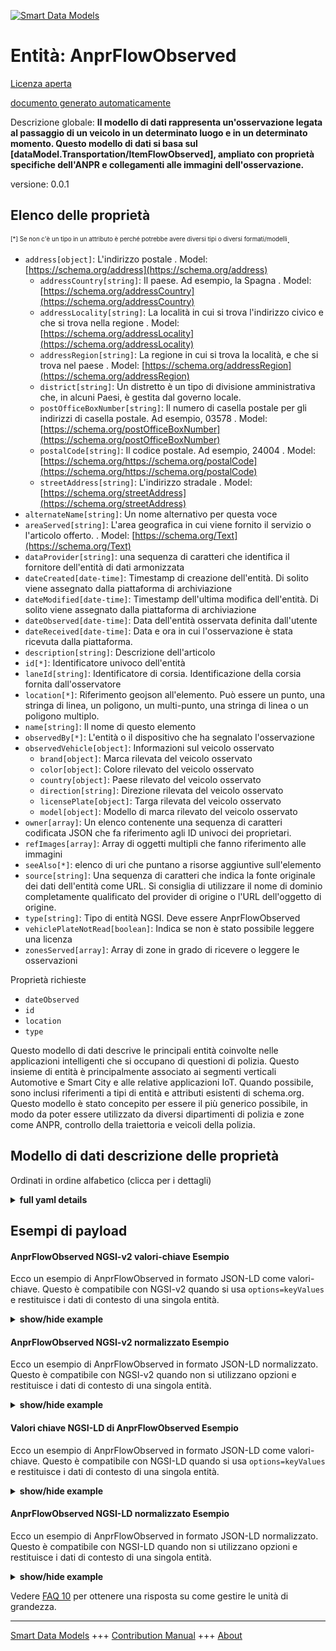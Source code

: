 <!-- 10-Header -->  
[![Smart Data Models](https://smartdatamodels.org/wp-content/uploads/2022/01/SmartDataModels_logo.png "Logo")](https://smartdatamodels.org)  
Entità: AnprFlowObserved  
========================<!-- /10-Header -->  
<!-- 15-License -->  
[Licenza aperta](https://github.com/smart-data-models//dataModel.Transportation/blob/master/AnprFlowObserved/LICENSE.md)  
[documento generato automaticamente](https://docs.google.com/presentation/d/e/2PACX-1vTs-Ng5dIAwkg91oTTUdt8ua7woBXhPnwavZ0FxgR8BsAI_Ek3C5q97Nd94HS8KhP-r_quD4H0fgyt3/pub?start=false&loop=false&delayms=3000#slide=id.gb715ace035_0_60)  
<!-- /15-License -->  
<!-- 20-Description -->  
Descrizione globale: **Il modello di dati rappresenta un'osservazione legata al passaggio di un veicolo in un determinato luogo e in un determinato momento. Questo modello di dati si basa sul [dataModel.Transportation/ItemFlowObserved], ampliato con proprietà specifiche dell'ANPR e collegamenti alle immagini dell'osservazione.**  
versione: 0.0.1  
<!-- /20-Description -->  
<!-- 30-PropertiesList -->  

## Elenco delle proprietà  

<sup><sub>[*] Se non c'è un tipo in un attributo è perché potrebbe avere diversi tipi o diversi formati/modelli</sub></sup>.  
- `address[object]`: L'indirizzo postale  . Model: [https://schema.org/address](https://schema.org/address)	- `addressCountry[string]`: Il paese. Ad esempio, la Spagna  . Model: [https://schema.org/addressCountry](https://schema.org/addressCountry)  
	- `addressLocality[string]`: La località in cui si trova l'indirizzo civico e che si trova nella regione  . Model: [https://schema.org/addressLocality](https://schema.org/addressLocality)  
	- `addressRegion[string]`: La regione in cui si trova la località, e che si trova nel paese  . Model: [https://schema.org/addressRegion](https://schema.org/addressRegion)  
	- `district[string]`: Un distretto è un tipo di divisione amministrativa che, in alcuni Paesi, è gestita dal governo locale.    
	- `postOfficeBoxNumber[string]`: Il numero di casella postale per gli indirizzi di casella postale. Ad esempio, 03578  . Model: [https://schema.org/postOfficeBoxNumber](https://schema.org/postOfficeBoxNumber)  
	- `postalCode[string]`: Il codice postale. Ad esempio, 24004  . Model: [https://schema.org/https://schema.org/postalCode](https://schema.org/https://schema.org/postalCode)  
	- `streetAddress[string]`: L'indirizzo stradale  . Model: [https://schema.org/streetAddress](https://schema.org/streetAddress)  
- `alternateName[string]`: Un nome alternativo per questa voce  - `areaServed[string]`: L'area geografica in cui viene fornito il servizio o l'articolo offerto.  . Model: [https://schema.org/Text](https://schema.org/Text)- `dataProvider[string]`: una sequenza di caratteri che identifica il fornitore dell'entità di dati armonizzata  - `dateCreated[date-time]`: Timestamp di creazione dell'entità. Di solito viene assegnato dalla piattaforma di archiviazione  - `dateModified[date-time]`: Timestamp dell'ultima modifica dell'entità. Di solito viene assegnato dalla piattaforma di archiviazione  - `dateObserved[date-time]`: Data dell'entità osservata definita dall'utente  - `dateReceived[date-time]`: Data e ora in cui l'osservazione è stata ricevuta dalla piattaforma.  - `description[string]`: Descrizione dell'articolo  - `id[*]`: Identificatore univoco dell'entità  - `laneId[string]`: Identificatore di corsia. Identificazione della corsia fornita dall'osservatore  - `location[*]`: Riferimento geojson all'elemento. Può essere un punto, una stringa di linea, un poligono, un multi-punto, una stringa di linea o un poligono multiplo.  - `name[string]`: Il nome di questo elemento  - `observedBy[*]`: L'entità o il dispositivo che ha segnalato l'osservazione  - `observedVehicle[object]`: Informazioni sul veicolo osservato  	- `brand[object]`: Marca rilevata del veicolo osservato    
	- `color[object]`: Colore rilevato del veicolo osservato    
	- `country[object]`: Paese rilevato del veicolo osservato    
	- `direction[string]`: Direzione rilevata del veicolo osservato    
	- `licensePlate[object]`: Targa rilevata del veicolo osservato    
	- `model[object]`: Modello di marca rilevato del veicolo osservato    
- `owner[array]`: Un elenco contenente una sequenza di caratteri codificata JSON che fa riferimento agli ID univoci dei proprietari.  - `refImages[array]`: Array di oggetti multipli che fanno riferimento alle immagini  - `seeAlso[*]`: elenco di uri che puntano a risorse aggiuntive sull'elemento  - `source[string]`: Una sequenza di caratteri che indica la fonte originale dei dati dell'entità come URL. Si consiglia di utilizzare il nome di dominio completamente qualificato del provider di origine o l'URL dell'oggetto di origine.  - `type[string]`: Tipo di entità NGSI. Deve essere AnprFlowObserved  - `vehiclePlateNotRead[boolean]`: Indica se non è stato possibile leggere una licenza  - `zonesServed[array]`: Array di zone in grado di ricevere o leggere le osservazioni  <!-- /30-PropertiesList -->  
<!-- 35-RequiredProperties -->  
Proprietà richieste  
- `dateObserved`  - `id`  - `location`  - `type`  <!-- /35-RequiredProperties -->  
<!-- 40-RequiredProperties -->  
Questo modello di dati descrive le principali entità coinvolte nelle applicazioni intelligenti che si occupano di questioni di polizia. Questo insieme di entità è principalmente associato ai segmenti verticali Automotive e Smart City e alle relative applicazioni IoT. Quando possibile, sono inclusi riferimenti a tipi di entità e attributi esistenti di schema.org. Questo modello è stato concepito per essere il più generico possibile, in modo da poter essere utilizzato da diversi dipartimenti di polizia e zone come ANPR, controllo della traiettoria e veicoli della polizia.  
<!-- /40-RequiredProperties -->  
<!-- 50-DataModelHeader -->  
## Modello di dati descrizione delle proprietà  
Ordinati in ordine alfabetico (clicca per i dettagli)  
<!-- /50-DataModelHeader -->  
<!-- 60-ModelYaml -->  
<details><summary><strong>full yaml details</strong></summary>    
```yaml  
AnprFlowObserved:    
  description: 'The data model represents an observation linked to the passing of a vehicle at a certain location and at a given time. This Data Model is based on the [dataModel.Transportation/ItemFlowObserved], extended with ANPR specific properties and links to the observation images.'    
  properties:    
    address:    
      description: The mailing address    
      properties:    
        addressCountry:    
          description: 'The country. For example, Spain'    
          type: string    
          x-ngsi:    
            model: https://schema.org/addressCountry    
            type: Property    
        addressLocality:    
          description: 'The locality in which the street address is, and which is in the region'    
          type: string    
          x-ngsi:    
            model: https://schema.org/addressLocality    
            type: Property    
        addressRegion:    
          description: 'The region in which the locality is, and which is in the country'    
          type: string    
          x-ngsi:    
            model: https://schema.org/addressRegion    
            type: Property    
        district:    
          description: 'A district is a type of administrative division that, in some countries, is managed by the local government'    
          type: string    
          x-ngsi:    
            type: Property    
        postOfficeBoxNumber:    
          description: 'The post office box number for PO box addresses. For example, 03578'    
          type: string    
          x-ngsi:    
            model: https://schema.org/postOfficeBoxNumber    
            type: Property    
        postalCode:    
          description: 'The postal code. For example, 24004'    
          type: string    
          x-ngsi:    
            model: https://schema.org/https://schema.org/postalCode    
            type: Property    
        streetAddress:    
          description: The street address    
          type: string    
          x-ngsi:    
            model: https://schema.org/streetAddress    
            type: Property    
        streetNr:    
          description: Number identifying a specific property on a public street    
          type: string    
          x-ngsi:    
            type: Property    
      type: object    
      x-ngsi:    
        model: https://schema.org/address    
        type: Property    
    alternateName:    
      description: An alternative name for this item    
      type: string    
      x-ngsi:    
        type: Property    
    areaServed:    
      description: The geographic area where a service or offered item is provided    
      type: string    
      x-ngsi:    
        model: https://schema.org/Text    
        type: Property    
    dataProvider:    
      description: A sequence of characters identifying the provider of the harmonised data entity    
      type: string    
      x-ngsi:    
        type: Property    
    dateCreated:    
      description: Entity creation timestamp. This will usually be allocated by the storage platform    
      format: date-time    
      type: string    
      x-ngsi:    
        type: Property    
    dateModified:    
      description: Timestamp of the last modification of the entity. This will usually be allocated by the storage platform    
      format: date-time    
      type: string    
      x-ngsi:    
        type: Property    
    dateObserved:    
      description: Date of the observed entity defined by the user    
      format: date-time    
      type: string    
      x-ngsi:    
        type: Property    
    dateReceived:    
      description: Timestamp when the observation has been received by the platform    
      format: date-time    
      type: string    
      x-ngsi:    
        type: Property    
    description:    
      description: A description of this item    
      type: string    
      x-ngsi:    
        type: Property    
    id:    
      anyOf:    
        - description: Identifier format of any NGSI entity    
          maxLength: 256    
          minLength: 1    
          pattern: ^[\w\-\.\{\}\$\+\*\[\]`|~^@!,:\\]+$    
          type: string    
          x-ngsi:    
            type: Property    
        - description: Identifier format of any NGSI entity    
          format: uri    
          type: string    
          x-ngsi:    
            type: Property    
      description: Unique identifier of the entity    
      x-ngsi:    
        type: Property    
    laneId:    
      description: Lane identifier. Lane identification provided by the observer    
      type: string    
      x-ngsi:    
        type: Property    
    location:    
      description: 'Geojson reference to the item. It can be Point, LineString, Polygon, MultiPoint, MultiLineString or MultiPolygon'    
      oneOf:    
        - description: Geojson reference to the item. Point    
          properties:    
            bbox:    
              items:    
                type: number    
              minItems: 4    
              type: array    
            coordinates:    
              items:    
                type: number    
              minItems: 2    
              type: array    
            type:    
              enum:    
                - Point    
              type: string    
          required:    
            - type    
            - coordinates    
          title: GeoJSON Point    
          type: object    
          x-ngsi:    
            type: GeoProperty    
        - description: Geojson reference to the item. LineString    
          properties:    
            bbox:    
              items:    
                type: number    
              minItems: 4    
              type: array    
            coordinates:    
              items:    
                items:    
                  type: number    
                minItems: 2    
                type: array    
              minItems: 2    
              type: array    
            type:    
              enum:    
                - LineString    
              type: string    
          required:    
            - type    
            - coordinates    
          title: GeoJSON LineString    
          type: object    
          x-ngsi:    
            type: GeoProperty    
        - description: Geojson reference to the item. Polygon    
          properties:    
            bbox:    
              items:    
                type: number    
              minItems: 4    
              type: array    
            coordinates:    
              items:    
                items:    
                  items:    
                    type: number    
                  minItems: 2    
                  type: array    
                minItems: 4    
                type: array    
              type: array    
            type:    
              enum:    
                - Polygon    
              type: string    
          required:    
            - type    
            - coordinates    
          title: GeoJSON Polygon    
          type: object    
          x-ngsi:    
            type: GeoProperty    
        - description: Geojson reference to the item. MultiPoint    
          properties:    
            bbox:    
              items:    
                type: number    
              minItems: 4    
              type: array    
            coordinates:    
              items:    
                items:    
                  type: number    
                minItems: 2    
                type: array    
              type: array    
            type:    
              enum:    
                - MultiPoint    
              type: string    
          required:    
            - type    
            - coordinates    
          title: GeoJSON MultiPoint    
          type: object    
          x-ngsi:    
            type: GeoProperty    
        - description: Geojson reference to the item. MultiLineString    
          properties:    
            bbox:    
              items:    
                type: number    
              minItems: 4    
              type: array    
            coordinates:    
              items:    
                items:    
                  items:    
                    type: number    
                  minItems: 2    
                  type: array    
                minItems: 2    
                type: array    
              type: array    
            type:    
              enum:    
                - MultiLineString    
              type: string    
          required:    
            - type    
            - coordinates    
          title: GeoJSON MultiLineString    
          type: object    
          x-ngsi:    
            type: GeoProperty    
        - description: Geojson reference to the item. MultiLineString    
          properties:    
            bbox:    
              items:    
                type: number    
              minItems: 4    
              type: array    
            coordinates:    
              items:    
                items:    
                  items:    
                    items:    
                      type: number    
                    minItems: 2    
                    type: array    
                  minItems: 4    
                  type: array    
                type: array    
              type: array    
            type:    
              enum:    
                - MultiPolygon    
              type: string    
          required:    
            - type    
            - coordinates    
          title: GeoJSON MultiPolygon    
          type: object    
          x-ngsi:    
            type: GeoProperty    
      x-ngsi:    
        type: GeoProperty    
    name:    
      description: The name of this item    
      type: string    
      x-ngsi:    
        type: Property    
    observedBy:    
      anyOf:    
        - description: Identifier format of any NGSI entity    
          maxLength: 256    
          minLength: 1    
          pattern: ^[\w\-\.\{\}\$\+\*\[\]`|~^@!,:\\]+$    
          type: string    
          x-ngsi:    
            type: Property    
        - description: Identifier format of any NGSI entity    
          format: uri    
          type: string    
          x-ngsi:    
            type: Property    
      description: The entity or device which has reported this observation    
      x-ngsi:    
        type: Relationship    
    observedVehicle:    
      description: Information about the observed vehicle    
      properties:    
        brand:    
          description: Detected brand of the observed vehicle    
          properties:    
            confidence:    
              description: Confidence level of the detection    
              maximum: 1    
              minimum: 0    
              type: number    
              x-ngsi:    
                type: Property    
            name:    
              description: Brand name identified    
              type: string    
              x-ngsi:    
                type: Property    
          type: object    
          x-ngsi:    
            type: Property    
        color:    
          description: Detected color of the observed vehicle    
          properties:    
            confidence:    
              description: Confidence level of the detection    
              maximum: 1    
              minimum: 0    
              type: number    
              x-ngsi:    
                type: Property    
            name:    
              description: Color name    
              type: string    
              x-ngsi:    
                type: Property    
          type: object    
          x-ngsi:    
            type: Property    
        country:    
          description: Detected country of the observed vehicle    
          properties:    
            code:    
              description: Country code according to ISO 3166-1 alpha-2    
              type: string    
              x-ngsi:    
                type: Property    
            confidence:    
              description: Confidence level of the detection    
              maximum: 1    
              minimum: 0    
              type: number    
              x-ngsi:    
                type: Property    
          type: object    
          x-ngsi:    
            type: Property    
        direction:    
          description: Detected direction of the observed vehicle    
          enum:    
            - away    
            - towards    
          type: string    
          x-ngsi:    
            type: Property    
        licensePlate:    
          description: Detected license plate of the observed vehicle    
          properties:    
            confidence:    
              description: Confidence level of the detection    
              maximum: 1    
              minimum: 0    
              type: number    
              x-ngsi:    
                type: Property    
            coordinates:    
              description: 'Geojson reference to the item. It can be Point, LineString, Polygon, MultiPoint, MultiLineString or MultiPolygon'    
              oneOf:    
                - description: Geojson reference to the item. Point    
                  properties:    
                    bbox:    
                      items:    
                        type: number    
                      minItems: 4    
                      type: array    
                    coordinates:    
                      items:    
                        type: number    
                      minItems: 2    
                      type: array    
                    type:    
                      enum:    
                        - Point    
                      type: string    
                  required:    
                    - type    
                    - coordinates    
                  title: GeoJSON Point    
                  type: object    
                  x-ngsi:    
                    type: GeoProperty    
                - description: Geojson reference to the item. LineString    
                  properties:    
                    bbox:    
                      items:    
                        type: number    
                      minItems: 4    
                      type: array    
                    coordinates:    
                      items:    
                        items:    
                          type: number    
                        minItems: 2    
                        type: array    
                      minItems: 2    
                      type: array    
                    type:    
                      enum:    
                        - LineString    
                      type: string    
                  required:    
                    - type    
                    - coordinates    
                  title: GeoJSON LineString    
                  type: object    
                  x-ngsi:    
                    type: GeoProperty    
                - description: Geojson reference to the item. Polygon    
                  properties:    
                    bbox:    
                      items:    
                        type: number    
                      minItems: 4    
                      type: array    
                    coordinates:    
                      items:    
                        items:    
                          items:    
                          minItems: 2    
                          type: array    
                        minItems: 4    
                        type: array    
                      type: array    
                    type:    
                      enum:    
                        - Polygon    
                      type: string    
                  required:    
                    - type    
                    - coordinates    
                  title: GeoJSON Polygon    
                  type: object    
                  x-ngsi:    
                    type: GeoProperty    
                - description: Geojson reference to the item. MultiPoint    
                  properties:    
                    bbox:    
                      items:    
                        type: number    
                      minItems: 4    
                      type: array    
                    coordinates:    
                      items:    
                        items:    
                          type: number    
                        minItems: 2    
                        type: array    
                      type: array    
                    type:    
                      enum:    
                        - MultiPoint    
                      type: string    
                  required:    
                    - type    
                    - coordinates    
                  title: GeoJSON MultiPoint    
                  type: object    
                  x-ngsi:    
                    type: GeoProperty    
                - description: Geojson reference to the item. MultiLineString    
                  properties:    
                    bbox:    
                      items:    
                        type: number    
                      minItems: 4    
                      type: array    
                    coordinates:    
                      items:    
                        items:    
                          items:    
                          minItems: 2    
                          type: array    
                        minItems: 2    
                        type: array    
                      type: array    
                    type:    
                      enum:    
                        - MultiLineString    
                      type: string    
                  required:    
                    - type    
                    - coordinates    
                  title: GeoJSON MultiLineString    
                  type: object    
                  x-ngsi:    
                    type: GeoProperty    
                - description: Geojson reference to the item. MultiLineString    
                  properties:    
                    bbox:    
                      items:    
                        type: number    
                      minItems: 4    
                      type: array    
                    coordinates:    
                      items:    
                        items:    
                          items:    
                          minItems: 4    
                          type: array    
                        type: array    
                      type: array    
                    type:    
                      enum:    
                        - MultiPolygon    
                      type: string    
                  required:    
                    - type    
                    - coordinates    
                  title: GeoJSON MultiPolygon    
                  type: object    
                  x-ngsi:    
                    type: GeoProperty    
              x-ngsi:    
                type: GeoProperty    
            identifier:    
              description: License plate identifier    
              type: string    
              x-ngsi:    
                type: Property    
          required:    
            - identifier    
          type: object    
          x-ngsi:    
            type: Property    
        model:    
          description: Detected brand model of the observed vehicle    
          properties:    
            confidence:    
              description: Confidence level of the detection    
              maximum: 1    
              minimum: 0    
              type: number    
              x-ngsi:    
                type: Property    
            name:    
              description: Model name    
              type: string    
              x-ngsi:    
                type: Property    
          type: object    
          x-ngsi:    
            type: Property    
        speed:    
          description: Detected speed of the observed vehicle    
          minimum: 0    
          type: number    
          x-ngsi:    
            type: Property    
      type: object    
      x-ngsi:    
        type: Property    
    owner:    
      description: A List containing a JSON encoded sequence of characters referencing the unique Ids of the owner(s)    
      items:    
        anyOf:    
          - description: Identifier format of any NGSI entity    
            maxLength: 256    
            minLength: 1    
            pattern: ^[\w\-\.\{\}\$\+\*\[\]`|~^@!,:\\]+$    
            type: string    
            x-ngsi:    
              type: Property    
          - description: Identifier format of any NGSI entity    
            format: uri    
            type: string    
            x-ngsi:    
              type: Property    
        description: Unique identifier of the entity    
        x-ngsi:    
          type: Property    
      type: array    
      x-ngsi:    
        type: Property    
    refImages:    
      description: Array of multiple objects that refer to images    
      items:    
        properties:    
          contentType:    
            description: Content type according to IANA Media Types    
            type: string    
            x-ngsi:    
              type: Property    
          imageType:    
            description: Type of image    
            enum:    
              - plate    
              - overview    
              - anpr    
            type: string    
            x-ngsi:    
              type: Property    
          url:    
            description: URL referencing to the image    
            format: uri    
            type: string    
            x-ngsi:    
              type: Property    
        required:    
          - url    
          - contentType    
          - imageType    
        type: object    
      type: array    
      x-ngsi:    
        type: Relationship    
    seeAlso:    
      description: list of uri pointing to additional resources about the item    
      oneOf:    
        - items:    
            format: uri    
            type: string    
          minItems: 1    
          type: array    
        - format: uri    
          type: string    
      x-ngsi:    
        type: Property    
    source:    
      description: 'A sequence of characters giving the original source of the entity data as a URL. Recommended to be the fully qualified domain name of the source provider, or the URL to the source object'    
      type: string    
      x-ngsi:    
        type: Property    
    type:    
      description: NGSI Entity type. It has to be AnprFlowObserved    
      enum:    
        - AnprFlowObserved    
      type: string    
      x-ngsi:    
        type: Property    
    vehiclePlateNotRead:    
      description: Indicates if a license could not be read    
      type: boolean    
      x-ngsi:    
        type: Property    
    zonesServed:    
      description: Array of zones that are able to receive or read the observations    
      items:    
        type: string    
      type: array    
      x-ngsi:    
        type: Property    
  required:    
    - id    
    - type    
    - location    
    - dateObserved    
  type: object    
  x-derived-from: ""    
  x-disclaimer: 'Redistribution and use in source and binary forms, with or without modification, are permitted  provided that the license conditions are met. Copyleft (c) 2022 Contributors to Smart Data Models Program'    
  x-license-url: https://github.com/smart-data-models/dataModel.Transportation/blob/master/AnprFlowObserved/LICENSE.md    
  x-model-schema: https://smart-data-models.github.io/dataModel.Transportation/AnprFlowObserved/schema.json    
  x-model-tags: ""    
  x-version: 0.0.1    
```  
</details>    
<!-- /60-ModelYaml -->  
<!-- 70-MiddleNotes -->  
<!-- /70-MiddleNotes -->  
<!-- 80-Examples -->  
## Esempi di payload  
#### AnprFlowObserved NGSI-v2 valori-chiave Esempio  
Ecco un esempio di AnprFlowObserved in formato JSON-LD come valori-chiave. Questo è compatibile con NGSI-v2 quando si usa `options=keyValues` e restituisce i dati di contesto di una singola entità.  
<details><summary><strong>show/hide example</strong></summary>    
```json  
{  
  "id": "anprFlowObserved:LEZ-Noorderlaan",  
  "type": "AnprFlowObserved",  
  "address": {  
    "addressCountry": "BE",  
    "addressLocality": "Antwerp",  
    "streetAddress": "Noorderlaan"  
  },  
  "dateObserved": "2022-09-01T16:30:00Z",  
  "dateReceived": "2022-09-01T16:35:00Z",  
  "observedBy": "ANPR1_Noorderlaan",  
  "laneId": "ABC123",  
  "areaServed":"Antwerp",  
  "zonesServed": [  
      "Antwerp"  
    ],  
  "vehiclePlateNotRead": false,  
  "observedVehicle": {  
    "direction": "towards",  
    "speed": 50,  
    "brand":{  
      "name": "Audi",  
      "confidence": 0.97  
    },  
    "model":{  
      "name": "A3",  
      "confidence": 0.98  
    },  
    "color":{  
      "name": "black",  
      "confidence": 0.95  
    },  
    "country":{  
      "code": "BE",  
      "confidence":0.95  
    },  
    "licensePlate":{  
      "identifier": "1-ABC-123",  
      "confidence": 0.96  
    }   
  },  
  "location": {  
    "type": "Point",  
    "coordinates": [  
      -56.6404505,  
      168.370658  
    ]  
  },  
  "refImages":[  
    {  
      "contentType": "image/jpg",  
      "imageType": "anpr",  
      "url": "urn:ngsi-ld:ANPR:items:123"  
    }  
  ]  
}  
```  
</details>  
#### AnprFlowObserved NGSI-v2 normalizzato Esempio  
Ecco un esempio di AnprFlowObserved in formato JSON-LD normalizzato. Questo è compatibile con NGSI-v2 quando non si utilizzano opzioni e restituisce i dati di contesto di una singola entità.  
<details><summary><strong>show/hide example</strong></summary>    
```json  
{  
  "id": "anprFlowObserved:LEZ-Noorderlaan",  
  "type": "AnprFlowObserved",  
  "address": {  
    "type": "StructuredValue",  
    "value": {  
      "addressCountry": "BE",  
      "addressLocality": "Antwerp",  
      "streetAddress": "Noorderlaan"  
    }  
  },  
  "dateObserved": {  
    "type": "DateTime",  
    "@value": "2022-09-01T16:30:00Z"  
  },  
  "laneId": {  
    "type": "Text",  
    "value": "ABC123"  
  },  
  "areaServed": {  
    "type": "Text",  
    "value": "Antwerp"  
  },  
  "zonesServed": {  
    "type": "array",  
    "value": [  
      {  
      "type": "string",  
      "value": "Antwerp"  
    }  
  ]  
  },  
  "vehiclePlateNotRead": {  
    "type": "Boolean",  
    "value": false  
  },  
  "observedVehicle": {  
    "type": "StructuredValue",  
    "value": {  
      "direction": {  
        "type": "Text",  
        "value": "towards"  
      },  
      "speed": {  
        "type": "Number",  
        "value": 50  
      },  
      "brand": {  
        "type": "StructuredValue",  
        "value": {  
          "name": {  
            "type": "Text",  
            "value": "Audi"  
          },  
          "confidence": {  
            "type": "Number",  
            "value": 0.97  
          }  
        }  
      },  
      "model": {  
        "type": "StructuredValue",  
        "value": {  
          "name": {  
            "type": "Text",  
            "value": "A3"  
          },  
          "confidence": {  
            "type": "Number",  
            "value": 0.98  
          }  
        }  
      },  
      "color": {  
        "type": "StructuredValue",  
        "value": {  
          "name": {  
            "type": "Text",  
            "value": "black"  
          },  
          "confidence": {  
            "type": "Number",  
            "value": 0.95  
          }  
        }  
      },  
      "country": {  
        "type": "StructuredValue",  
        "value": {  
          "code": {  
            "type": "Text",  
            "value": "BE"  
          },  
          "confidence": {  
            "type": "Number",  
            "value": 0.95  
          }  
        }  
      },  
      "licensePlate": {  
        "type": "StructuredValue",  
        "value": {  
          "identifier": {  
            "type": "Text",  
            "value": "1-ABC-123"  
          },  
          "confidence": {  
            "type": "Number",  
            "value": 0.96  
          }  
        }  
      }  
    }  
  },  
  "refImages": {  
    "type": "array",  
    "value": [  
      {  
        "type": "StructuredValue",  
        "value": {  
          "url": "s3://bucket/object-xxx-plate",  
          "contentType": "image/jpg",  
          "imageType": "anpr"  
        }  
      }  
    ]  
  }  
}  
```  
</details>  
#### Valori chiave NGSI-LD di AnprFlowObserved Esempio  
Ecco un esempio di AnprFlowObserved in formato JSON-LD come valori-chiave. Questo è compatibile con NGSI-LD quando si usa `options=keyValues` e restituisce i dati di contesto di una singola entità.  
<details><summary><strong>show/hide example</strong></summary>    
```json  
{  
  "id": "anprFlowObserved:LEZ-Noorderlaan",  
  "type": "AnprFlowObserved",  
  "address": {  
    "addressCountry": "BE",  
    "addressLocality": "Antwerp",  
    "streetAddress": "Noorderlaan"  
  },  
  "dateObserved": "2022-09-01T16:30:00Z",  
  "dateReceived": "2022-09-01T16:35:00Z",  
  "observedBy": "ANPR1_Noorderlaan",  
  "laneId": "ABC123",  
  "areaServed":"Antwerp",  
  "zonesServed": [  
      "Antwerp"  
    ],  
  "vehiclePlateNotRead": false,  
  "observedVehicle": {  
    "direction": "towards",  
    "speed": 50,  
    "brand":{  
      "name": "Audi",  
      "confidence": 0.97  
    },  
    "model":{  
      "name": "A3",  
      "confidence": 0.98  
    },  
    "color":{  
      "name": "black",  
      "confidence": 0.95  
    },  
    "country":{  
      "code": "BE",  
      "confidence":0.95  
    },  
    "licensePlate":{  
      "identifier": "1-ABC-123",  
      "confidence": 0.96  
    }   
  },  
  "location": {  
    "type": "Point",  
    "coordinates": [  
      -56.6404505,  
      168.370658  
    ]  
  },  
  "refImages":[  
    {  
      "contentType": "image/jpg",  
      "imageType": "anpr",  
      "url": "urn:ngsi-ld:ANPR:items:123"  
    }  
  ],  
    "@context": [  
    "https://raw.githubusercontent.com/smart-data-models/dataModel.Transportation/master/context.jsonld"  
  ]  
}  
```  
</details>  
#### AnprFlowObserved NGSI-LD normalizzato Esempio  
Ecco un esempio di AnprFlowObserved in formato JSON-LD normalizzato. Questo è compatibile con NGSI-LD quando non si utilizzano opzioni e restituisce i dati di contesto di una singola entità.  
<details><summary><strong>show/hide example</strong></summary>    
```json  
{  
  "id": "anprFlowObserved:LEZ-Noorderlaan",  
  "type": "AnprFlowObserved",  
  "address": {  
    "type": "Property",  
    "value": {  
      "addressCountry": "BE",  
      "addressLocality": "Antwerp",  
      "streetAddress": "Noorderlaan"  
    }  
  },  
  "dateObserved": {  
    "type": "Property",  
    "value": {  
      "@type": "DateTime",  
      "@value": "2022-09-01T16:30:00Z"  
    }  
  },  
  "laneId": {  
    "type": "Property",  
    "value": "ABC123"  
  },  
  "areaServed": {  
    "type": "Property",  
    "value": "Antwerp"  
  },  
  "zonesServed": {  
    "type": "Property",  
    "value": {  
      "type": "string",  
      "coordinates": [  
        "Antwerp"  
      ]  
    }  
  },  
  "vehiclePlateNotRead": {  
    "type": "Property",  
    "value": false  
  },  
  "observedVehicle": {  
    "type": "Property",  
    "value": {  
      "direction": "towards",  
      "speed": 50,  
      "brand": "Audi",  
      "model": "A3",  
      "color": "black",  
      "country": "BE",  
      "licensePlate": "1-ABC-123"  
    }  
  },  
  "refImages": {  
    "type": "Property",  
    "value": {  
      "type": "s3://bucket/object-xxx-plate",  
      "contentType": "image/jpg",  
      "imageType": "anpr"  
    }  
  },  
    "@context": [  
    "https://raw.githubusercontent.com/smart-data-models/dataModel.Transportation/master/context.jsonld"  
  ]  
}  
```  
</details><!-- /80-Examples -->  
<!-- 90-FooterNotes -->  
<!-- /90-FooterNotes -->  
<!-- 95-Units -->  
Vedere [FAQ 10](https://smartdatamodels.org/index.php/faqs/) per ottenere una risposta su come gestire le unità di grandezza.  
<!-- /95-Units -->  
<!-- 97-LastFooter -->  
---  
[Smart Data Models](https://smartdatamodels.org) +++ [Contribution Manual](https://bit.ly/contribution_manual) +++ [About](https://bit.ly/Introduction_SDM)<!-- /97-LastFooter -->  
